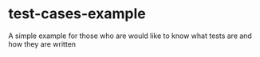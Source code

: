 # test-cases-example
A simple example for those who are would like to know what tests are and how they are written
